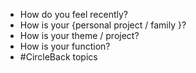 - How do you feel recently?
- How is your {personal project / family }?
- How is your theme / project?
- How is your function?
- #CircleBack topics

